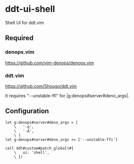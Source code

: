# ddt-ui-shell

Shell UI for ddt.vim

## Required

### denops.vim

https://github.com/vim-denops/denops.vim

### ddt.vim

https://github.com/Shougo/ddt.vim

It requires "--unstable-ffi" for |g:denops#server#deno_args|.

## Configuration

```vim
let g:denops#server#deno_args = [
    \   '-q',
    \   '-A',
    \ ]
let g:denops#server#deno_args += ['--unstable-ffi']

call ddt#custom#patch_global(#{
    \   ui: 'shell',
    \ })
```
